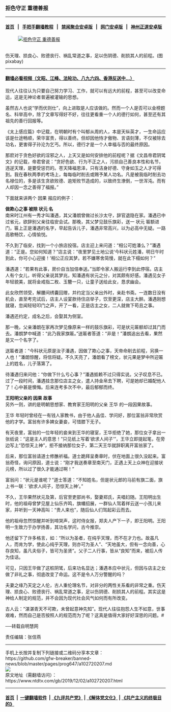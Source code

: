 ### 拒色守正 重德善报
------------------------

#### [首页](https://github.com/gfw-breaker/banned-news/blob/master/README.md) &nbsp;&nbsp;|&nbsp;&nbsp; [手把手翻墙教程](https://github.com/gfw-breaker/guides/wiki) &nbsp;&nbsp;|&nbsp;&nbsp; [禁闻聚合安卓版](https://github.com/gfw-breaker/bn-android) &nbsp;&nbsp;|&nbsp;&nbsp; [网门安卓版](https://github.com/oGate2/oGate) &nbsp;&nbsp;|&nbsp;&nbsp; [神州正道安卓版](https://github.com/SzzdOgate/update) 



<div><div class="featured_image">
 <a href="https://i.ntdtv.com/assets/uploads/2019/12/2019-10-31_161838.jpg" target="_blank">
  <figure>
   <img alt="拒色守正 重德善报" src="https://i.ntdtv.com/assets/uploads/2019/12/2019-10-31_161838-800x450.jpg"/>
  </figure><br/>
 </a>
 <span class="caption">
  伤天理、损良心、败德丧行、祸乱常道之事，足以伤阴德、削损其人的前程。(图pixabay)
 </span>
</div>
</div><hr/>

#### [翻墙必看视频（文昭、江峰、法轮功、八九六四、香港反送中...）](https://github.com/gfw-breaker/banned-news/blob/master/pages/links.md)

<div><div class="post_content" itemprop="articleBody">
 <p>
  现代人往往认为只要自己努力学习、工作，就可以有远大的前程，甚至可以改变命运，这是无神论者普遍被灌输的思想。
 </p>
 <p>
  虽然古人也说“学而优则仕”，向上进取是人应该做的。然而一个人是否可以金榜题名、科举高中，除了文章写得好不好，往往更看重一个人的德行如何，甚至还有其祖先的善行回报等。
 </p>
 <p>
  《太上感应篇》中记载，在明朝时有个叫郁从周的人，本是天纵英才，一生命运应该是仕途畅顺，荣华富贵，得以善终。但却因他恃才傲物、言语刻薄，不仅被除去功名，更害得子孙沦为乞丐。所以，德行才是一个人幸福与否的最终原因。
 </p>
 <p>
  那麽对于贪色好欲的淫邪之人，上天又是如何安排他的前程呢？据《文昌帝君阴骘文》的记载，帝君曾说：“贪好色欲、行为不正之人，污损自己善良本性和名节，违逆天理，是要受惩罚的。苍天降福恩泽，只有洁身好德、守身如玉之人才可得到。我在春秋两季的考场上，每每临时削去或赐予某人功名。凡是被我临时削去功名禄位的，多是该生贪欲败德、逾矩败节造成的，以致终生潦倒，一世浑沌。而有人却因一念之善得了福报。”
 </p>
 <p>
  下面就来讲两个
  <ok href="https://www.ntdtv.com/gb/因果.htm">
   因果
  </ok>
  报应的例子︰
 </p>
 <p>
  <strong>
   做欺心之事 被除
   <ok href="https://www.ntdtv.com/gb/状元.htm">
    状元
   </ok>
   名
  </strong>
  <br/>
  南宋时江州有一秀才叫潘遇，其父潘朗曾做过长沙太守，辞官退隐在家。潘遇已中过省元，欲辞别父亲往临安会试。那晚，其父梦见鼓乐旗彩，送一
  <ok href="https://www.ntdtv.com/gb/状元.htm">
   状元
  </ok>
  匾额进门，匾上正是潘遇的名字，早起告诉儿子，潘遇非常高兴，以为必高中无疑。一路高歌畅饮，心情愉悦。
 </p>
 <p>
  不久到了临安，找到一个小旅店投宿。店主迎上来问道：“相公可姓潘么？”潘遇道：“正是。您如何知道？”店主说：“夜里梦见土地公说‘今科状元姓潘，明日午时到此，你可小心迎接！’相公正应其梦。若不嫌寒舍简慢，就在此下榻如何？”
 </p>
 <p>
  潘遇道：“若果有此事，房价自当加倍奉送。”当即令家人搬运行李到此停宿。店主人有个女儿，听得父亲说其梦兆，知潘遇有状元之分，对其颇有好感。潘遇见女子年轻貌美，就将金戒指二枚、玉簪一只，让童子送给此女，恳求幽会。
 </p>
 <p>
  此女欣然领受，解腰间绣囊回赠，并约定当父亲出外时，亲赴书斋。一连数日没有机会，直至考完试后，店主人设宴款待住店举子，饮至更深，店主大醉。潘遇刚想就寝，忽闻轻轻叩门之声，开了一看，正是店主之女，二人就做下苟且之事。
 </p>
 <p>
  潘遇还约定，成名之后，会娶其为侧室。
 </p>
 <p>
  那一晚，父亲潘朗在家再次梦见像原来一样的鼓乐旗彩，可是状元匾额却过其门而去。潘朗梦中喊道：“此乃我家旗匾。”送匾者答道：“非是！”潘朗追出去看，果然是又一个名字了。
 </p>
 <p>
  送匾者道：“今科状元原是汝子潘遇，因做了欺心之事，天帝命削去前程，另换一人也！”潘朗惊醒，将信将疑。不久天亮了，潘朗看了榜文，状元果是梦中所迎匾上的姓名，儿子落第了。
 </p>
 <p>
  待潘遇归来问他：“你做下什么亏心事？”潘遇抵赖不过只得实说。父子叹息不已。过了一段时间，潘遇挂念那位店主之女，遣人持金帛去下聘，可是她却已婚配他人了！心中甚是懊悔。后来连考多次不中，最后郁郁而终。
 </p>
 <p>
  <strong>
   王阳明父亲的
   <ok href="https://www.ntdtv.com/gb/因果.htm">
    因果
   </ok>
   故事
  </strong>
  <br/>
  另外一则，讲的是明朝思想家、教育家王阳明的父亲
  <ok href="https://www.ntdtv.com/gb/王华.htm">
   王华
  </ok>
  的一段因果故事。
 </p>
 <p>
  <ok href="https://www.ntdtv.com/gb/王华.htm">
   王华
  </ok>
  年轻时曾经在一有钱人家教书，由于他人品佳、学问好，那位富翁非常欣赏他的才学。富翁有许多婢女妻妾，可惜膝下无子。
 </p>
 <p>
  有天夜里，富翁的一位年轻的妾来到王华的寝室，王华拒绝了她，那位女子拿出一张纸说：“这是主人的意思！”只见纸上写着‘欲求人间子’”，王华立即提起笔，在旁边写上“恐惊天上神”，拒不接纳那位女子，第二天王华就辞职离开富翁家了。
 </p>
 <p>
  后来，那位富翁请道士修醮祈福。道士跪拜呈奏章时，伏在地面上很久没起来。富翁奇怪，询问原因，道士说：“刚才我送奏章至南天门，正遇上天上众神在迎接状元榜，所以过了很久才能通过啊！”
 </p>
 <p>
  富翁问：“状元是谁呢？”道士答道：“不知姓名，但是状元郎的马前有旗二面，旗上书一联：‘欲求人间子，恐惊天上神’。”
 </p>
 <p>
  不久，王华果然状元及第，后官至吏部尚书，娶妻郑氏，夫唱妇随。王阳明出生时，他的祖母曾梦见屋上仙乐齐鸣，旗幡招展，一群仙人驾着祥云送一小孩儿来家，并听到一天神高叫：“贵人来也”，随后仙人们驾起彩云而去。
 </p>
 <p>
  他的祖母忽然惊醒并听到啼哭声，这时侍女报，郑夫人产下一子，即王阳明。王阳明一生致力于办学扬善，其功名学问，古今推崇。
 </p>
 <p>
  他还留下了许多格言，如：“所以为圣者，在纯乎天理，而不在才力也。故虽凡人，而肯为学，使此心纯乎天理，则亦可为圣人”、“天地虽大，但有一念向善，心存良知，虽凡夫俗子，皆可为圣贤”。父子二人行事，皆从“良知”而来，被后人传为佳话。
 </p>
 <p>
  可见，只因王华做了这桩阴骘，后来功名显达；潘遇本应中状元，但因与店主之女做了非礼之事，彻底改变了命运。这不是令人万分警醒的吗？
 </p>
 <p>
  夫妻之缘乃天定之人伦，古人重伦理名节，对非分的两性关系看的非常之重。伤天理、损良心、败德丧行、祸乱常道之事，足以伤阴德、削损其人的前程。其实这是神给人制定的规范，并不会因为现代社会风气如何而有所改变。
 </p>
 <p>
  古人云：“湛湛青天不可欺，未曾起意神先知”。现代人往往抱怨人生不如意，世事艰难，然而自己是否按照人的规范而为了呢？这真是值得大家好好深思的问题。#
 </p>
 <p>
  ──转载自明慧网
 </p>
 <p>
  责任编辑：张信燕
 </p>
 <div class="single_ad">
 </div>
</div>
</div>
<hr/>
手机上长按并复制下列链接或二维码分享本文章：<br/>
https://github.com/gfw-breaker/banned-news/blob/master/pages/prog647/a102720207.md <br/>
<a href='https://github.com/gfw-breaker/banned-news/blob/master/pages/prog647/a102720207.md'><img src='https://github.com/gfw-breaker/banned-news/blob/master/pages/prog647/a102720207.md.png'/></a> <br/>
原文地址（需翻墙访问）：https://www.ntdtv.com/gb/2019/12/02/a102720207.html


------------------------
#### [首页](https://github.com/gfw-breaker/banned-news/blob/master/README.md) &nbsp;|&nbsp; [一键翻墙软件](https://github.com/gfw-breaker/nogfw/blob/master/README.md) &nbsp;| [《九评共产党》](https://github.com/gfw-breaker/9ping.md/blob/master/README.md#九评之一评共产党是什么) | [《解体党文化》](https://github.com/gfw-breaker/jtdwh.md/blob/master/README.md) | [《共产主义的终极目的》](https://github.com/gfw-breaker/gczydzjmd.md/blob/master/README.md)


<img src='http://gfw-breaker.win/banned-news/pages/prog647/a102720207.md' width='0px' height='0px'/>